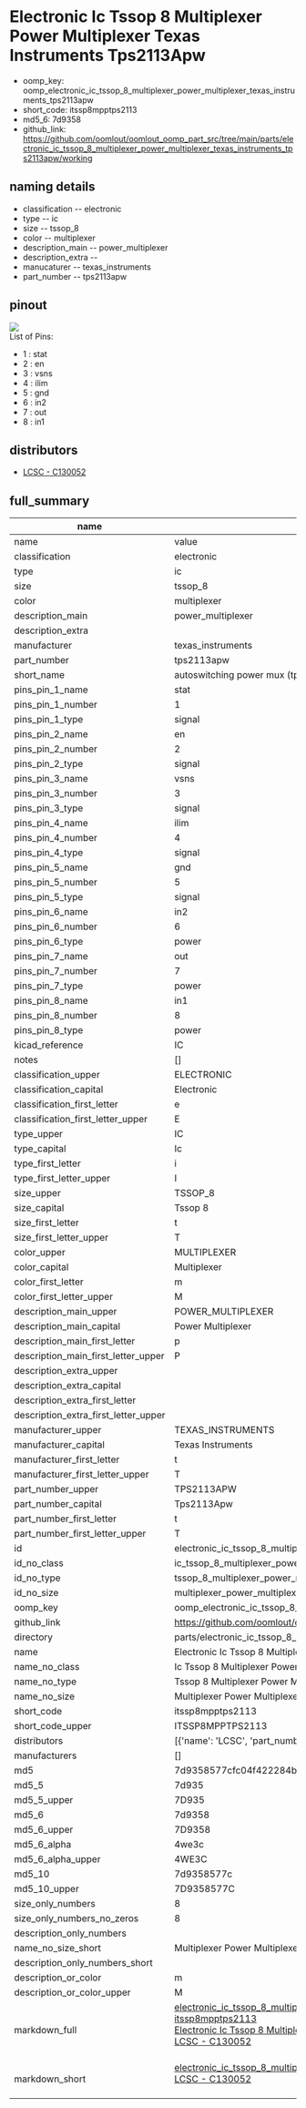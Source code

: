 # Electronic Ic Tssop 8 Multiplexer Power Multiplexer Texas Instruments Tps2113Apw

  
* oomp_key: oomp_electronic_ic_tssop_8_multiplexer_power_multiplexer_texas_instruments_tps2113apw 
* short_code: itssp8mpptps2113
* md5_6: 7d9358  
* github_link: https://github.com/oomlout/oomlout_oomp_part_src/tree/main/parts/electronic_ic_tssop_8_multiplexer_power_multiplexer_texas_instruments_tps2113apw/working  
## naming details
* classification -- electronic
* type -- ic
* size -- tssop_8
* color -- multiplexer
* description_main -- power_multiplexer
* description_extra -- 
* manucaturer -- texas_instruments
* part_number -- tps2113apw
## pinout
![](working_pinout_600.png)  
List of Pins:

* 1 : stat
* 2 : en
* 3 : vsns
* 4 : ilim
* 5 : gnd
* 6 : in2
* 7 : out
* 8 : in1
## distributors
* [LCSC - C130052](https://lcsc.com/product-detail/C130052.html)   




## full_summary
| name | value | 
| --- | --- | 
| name | value | 
| classification | electronic | 
| type | ic | 
| size | tssop_8 | 
| color | multiplexer | 
| description_main | power_multiplexer | 
| description_extra |  | 
| manufacturer | texas_instruments | 
| part_number | tps2113apw | 
| short_name | autoswitching power mux (tps2113apw) | 
| pins_pin_1_name | stat | 
| pins_pin_1_number | 1 | 
| pins_pin_1_type | signal | 
| pins_pin_2_name | en | 
| pins_pin_2_number | 2 | 
| pins_pin_2_type | signal | 
| pins_pin_3_name | vsns | 
| pins_pin_3_number | 3 | 
| pins_pin_3_type | signal | 
| pins_pin_4_name | ilim | 
| pins_pin_4_number | 4 | 
| pins_pin_4_type | signal | 
| pins_pin_5_name | gnd | 
| pins_pin_5_number | 5 | 
| pins_pin_5_type | signal | 
| pins_pin_6_name | in2 | 
| pins_pin_6_number | 6 | 
| pins_pin_6_type | power | 
| pins_pin_7_name | out | 
| pins_pin_7_number | 7 | 
| pins_pin_7_type | power | 
| pins_pin_8_name | in1 | 
| pins_pin_8_number | 8 | 
| pins_pin_8_type | power | 
| kicad_reference | IC | 
| notes | [] | 
| classification_upper | ELECTRONIC | 
| classification_capital | Electronic | 
| classification_first_letter | e | 
| classification_first_letter_upper | E | 
| type_upper | IC | 
| type_capital | Ic | 
| type_first_letter | i | 
| type_first_letter_upper | I | 
| size_upper | TSSOP_8 | 
| size_capital | Tssop 8 | 
| size_first_letter | t | 
| size_first_letter_upper | T | 
| color_upper | MULTIPLEXER | 
| color_capital | Multiplexer | 
| color_first_letter | m | 
| color_first_letter_upper | M | 
| description_main_upper | POWER_MULTIPLEXER | 
| description_main_capital | Power Multiplexer | 
| description_main_first_letter | p | 
| description_main_first_letter_upper | P | 
| description_extra_upper |  | 
| description_extra_capital |  | 
| description_extra_first_letter |  | 
| description_extra_first_letter_upper |  | 
| manufacturer_upper | TEXAS_INSTRUMENTS | 
| manufacturer_capital | Texas Instruments | 
| manufacturer_first_letter | t | 
| manufacturer_first_letter_upper | T | 
| part_number_upper | TPS2113APW | 
| part_number_capital | Tps2113Apw | 
| part_number_first_letter | t | 
| part_number_first_letter_upper | T | 
| id | electronic_ic_tssop_8_multiplexer_power_multiplexer_texas_instruments_tps2113apw | 
| id_no_class | ic_tssop_8_multiplexer_power_multiplexer_texas_instruments_tps2113apw | 
| id_no_type | tssop_8_multiplexer_power_multiplexer_texas_instruments_tps2113apw | 
| id_no_size | multiplexer_power_multiplexer_texas_instruments_tps2113apw | 
| oomp_key | oomp_electronic_ic_tssop_8_multiplexer_power_multiplexer_texas_instruments_tps2113apw | 
| github_link | https://github.com/oomlout/oomlout_oomp_part_src/tree/main/parts/electronic_ic_tssop_8_multiplexer_power_multiplexer_texas_instruments_tps2113apw/working | 
| directory | parts/electronic_ic_tssop_8_multiplexer_power_multiplexer_texas_instruments_tps2113apw | 
| name | Electronic Ic Tssop 8 Multiplexer Power Multiplexer Texas Instruments Tps2113Apw | 
| name_no_class | Ic Tssop 8 Multiplexer Power Multiplexer Texas Instruments Tps2113Apw | 
| name_no_type | Tssop 8 Multiplexer Power Multiplexer Texas Instruments Tps2113Apw | 
| name_no_size | Multiplexer Power Multiplexer Texas Instruments Tps2113Apw | 
| short_code | itssp8mpptps2113 | 
| short_code_upper | ITSSP8MPPTPS2113 | 
| distributors | [{'name': 'LCSC', 'part_number': 'C130052', 'link': 'https://lcsc.com/product-detail/C130052.html', 'id': 'distributor_lcsc'}] | 
| manufacturers | [] | 
| md5 | 7d9358577cfc04f422284b5e497e24d5 | 
| md5_5 | 7d935 | 
| md5_5_upper | 7D935 | 
| md5_6 | 7d9358 | 
| md5_6_upper | 7D9358 | 
| md5_6_alpha | 4we3c | 
| md5_6_alpha_upper | 4WE3C | 
| md5_10 | 7d9358577c | 
| md5_10_upper | 7D9358577C | 
| size_only_numbers | 8 | 
| size_only_numbers_no_zeros | 8 | 
| description_only_numbers |  | 
| name_no_size_short | Multiplexer Power Multiplexer Texas Instruments Tps2113Apw | 
| description_only_numbers_short |   | 
| description_or_color | m  | 
| description_or_color_upper | M  | 
| markdown_full | [electronic_ic_tssop_8_multiplexer_power_multiplexer_texas_instruments_tps2113apw](https://github.com/oomlout/oomlout_oomp_part_src/tree/main/parts/electronic_ic_tssop_8_multiplexer_power_multiplexer_texas_instruments_tps2113apw/working)<br>[itssp8mpptps2113](https://github.com/oomlout/oomlout_oomp_part_src/tree/main/parts/electronic_ic_tssop_8_multiplexer_power_multiplexer_texas_instruments_tps2113apw/working)<br>[Electronic Ic Tssop 8 Multiplexer Power Multiplexer Texas Instruments Tps2113Apw](https://github.com/oomlout/oomlout_oomp_part_src/tree/main/parts/electronic_ic_tssop_8_multiplexer_power_multiplexer_texas_instruments_tps2113apw/working)<br>[LCSC - C130052<br>](https://lcsc.com/product-detail/C130052.html)<br> | 
| markdown_short | [electronic_ic_tssop_8_multiplexer_power_multiplexer_texas_instruments_tps2113apw](https://github.com/oomlout/oomlout_oomp_part_src/tree/main/parts/electronic_ic_tssop_8_multiplexer_power_multiplexer_texas_instruments_tps2113apw/working)<br>[LCSC - C130052<br>](https://lcsc.com/product-detail/C130052.html)<br> | 
